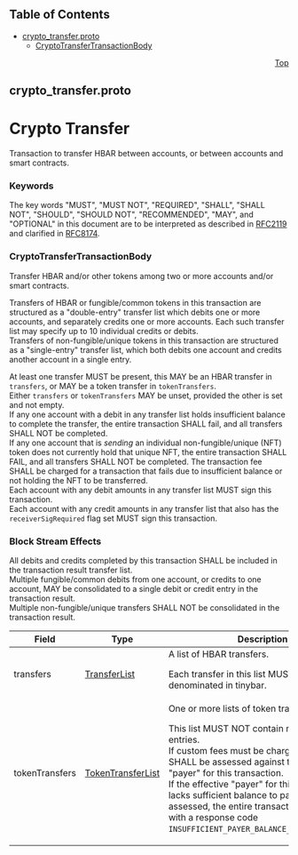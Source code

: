 ## Table of Contents

- [crypto_transfer.proto](#crypto_transfer-proto)
    - [CryptoTransferTransactionBody](#proto-CryptoTransferTransactionBody)
  



<a name="crypto_transfer-proto"></a>
<p align="right"><a href="#top">Top</a></p>

## crypto_transfer.proto
# Crypto Transfer
Transaction to transfer HBAR between accounts, or between accounts and
smart contracts.

### Keywords
The key words "MUST", "MUST NOT", "REQUIRED", "SHALL", "SHALL NOT",
"SHOULD", "SHOULD NOT", "RECOMMENDED", "MAY", and "OPTIONAL" in this
document are to be interpreted as described in
[RFC2119](https://www.ietf.org/rfc/rfc2119) and clarified in
[RFC8174](https://www.ietf.org/rfc/rfc8174).


<a name="proto-CryptoTransferTransactionBody"></a>

### CryptoTransferTransactionBody
Transfer HBAR and/or other tokens among two or more accounts and/or smart
contracts.

Transfers of HBAR or fungible/common tokens in this transaction are
structured as a "double-entry" transfer list which debits one or more
accounts, and separately credits one or more accounts. Each such transfer
list may specify up to 10 individual credits or debits.<br/>
Transfers of non-fungible/unique tokens in this transaction are
structured as a "single-entry" transfer list, which both debits one account
and credits another account in a single entry.

At least one transfer MUST be present, this MAY be an HBAR transfer in
`transfers`, or MAY be a token transfer in `tokenTransfers`.<br/>
Either `transfers` or `tokenTransfers` MAY be unset, provided the other
is set and not empty.<br/>
If any one account with a debit in any transfer list holds insufficient
balance to complete the transfer, the entire transaction SHALL fail, and
all transfers SHALL NOT be completed.<br/>
If any one account that is _sending_ an individual non-fungible/unique (NFT)
token does not currently hold that unique NFT, the entire transaction SHALL
FAIL, and all transfers SHALL NOT be completed.
The transaction fee SHALL be charged for a transaction that fails due to
insufficient balance or not holding the NFT to be transferred.<br/>
Each account with any debit amounts in any transfer list MUST sign this
transaction.<br/>
Each account with any credit amounts in any transfer list that also has the
`receiverSigRequired` flag set MUST sign this transaction.

### Block Stream Effects
All debits and credits completed by this transaction SHALL be included in
the transaction result transfer list.<br/>
Multiple fungible/common debits from one account, or credits to one account,
MAY be consolidated to a single debit or credit entry in the
transaction result.<br/>
Multiple non-fungible/unique transfers SHALL NOT be consolidated in the
transaction result.


| Field | Type | Description |
| ----- | ---- | ----------- |
| transfers | [TransferList](#proto-TransferList) | A list of HBAR transfers. <p> Each transfer in this list MUST be denominated in tinybar. |
| tokenTransfers | [TokenTransferList](#proto-TokenTransferList) | One or more lists of token transfers. <p> This list MUST NOT contain more than 10 entries.<br/> If custom fees must be charged, the fee SHALL be assessed against the effective "payer" for this transaction.<br/> If the effective "payer" for this transaction lacks sufficient balance to pay custom fees assessed, the entire transaction SHALL fail with a response code `INSUFFICIENT_PAYER_BALANCE_FOR_CUSTOM_FEE`. |





 <!-- end messages -->

 <!-- end enums -->

 <!-- end HasExtensions -->

 <!-- end services -->



